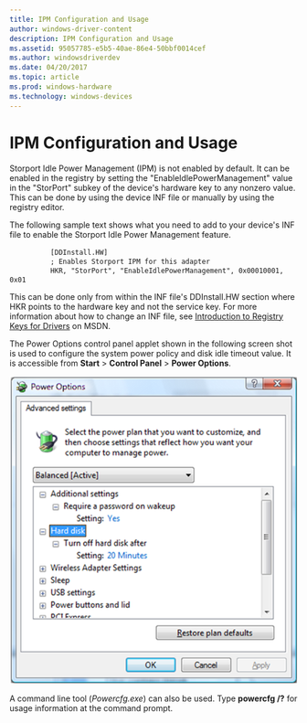 ```yaml
---
title: IPM Configuration and Usage
author: windows-driver-content
description: IPM Configuration and Usage
ms.assetid: 95057785-e5b5-40ae-86e4-50bbf0014cef
ms.author: windowsdriverdev
ms.date: 04/20/2017
ms.topic: article
ms.prod: windows-hardware
ms.technology: windows-devices
---
```


# IPM Configuration and Usage


Storport Idle Power Management (IPM) is not enabled by default. It can be enabled in the registry by setting the "EnableIdlePowerManagement" value in the "StorPort" subkey of the device's hardware key to any nonzero value. This can be done by using the device INF file or manually by using the registry editor.

The following sample text shows what you need to add to your device's INF file to enable the Storport Idle Power Management feature.

```
          [DDInstall.HW]
          ; Enables Storport IPM for this adapter
          HKR, "StorPort", "EnableIdlePowerManagement", 0x00010001, 0x01
```

This can be done only from within the INF file's DDInstall.HW section where HKR points to the hardware key and not the service key. For more information about how to change an INF file, see [Introduction to Registry Keys for Drivers](http://go.microsoft.com/fwlink/p/?linkid=144533) on MSDN.

The Power Options control panel applet shown in the following screen shot is used to configure the system power policy and disk idle timeout value. It is accessible from **Start** &gt; **Control Panel** &gt; **Power Options**.

![screen shot illustrating ipm power options](images/ipm-power-options.png)

A command line tool (*Powercfg.exe*) can also be used. Type **powercfg /?** for usage information at the command prompt.

 

 





